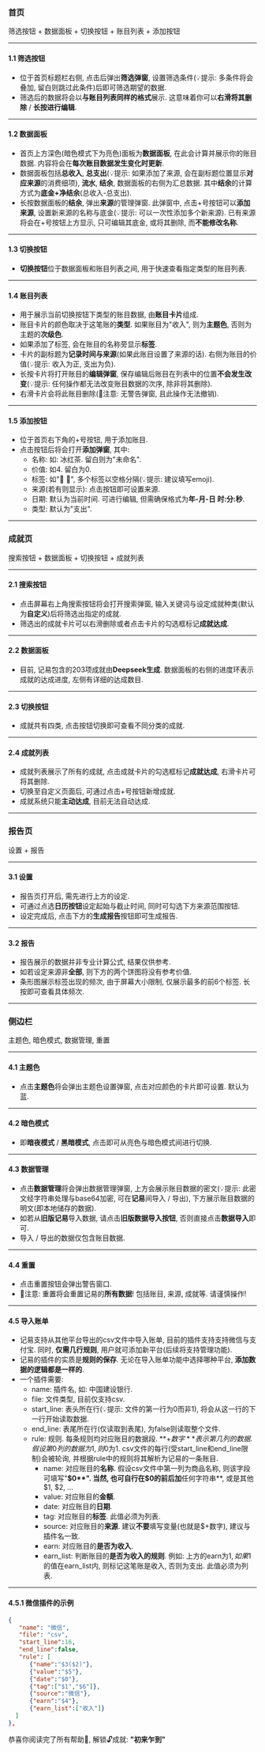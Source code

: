 ### 首页
筛选按钮 + 数据面板 + 切换按钮 + 账目列表 + 添加按钮

---

#### 1.1 筛选按钮
   - 位于首页标题栏右侧, 点击后弹出**筛选弹窗**, 设置筛选条件(💡提示: 多条件将会叠加, 留白则跳过此条件)后即可筛选期望的数据.
   - 筛选后的数据将会以**与账目列表同样的格式**展示. 这意味着你可以**右滑将其删除** / **长按进行编辑**.

---

#### 1.2 数据面板
   - 首页上方深色(暗色模式下为亮色)面板为**数据面板**, 在此会计算并展示你的账目数据. 内容将会在**每次账目数据发生变化时更新**.
   - 数据面板包括**总收入**, **总支出**(💡提示: 如果添加了来源, 会在副标题位置显示**对应来源**的消费细项), **流水**, **结余**, 数据面板的右侧为汇总数据. 其中**结余**的计算方式为**底金+净结余**(总收入-总支出).
   - 长按数据面板的**结余**, 弹出**来源**的管理弹窗. 此弹窗中, 点击+号按钮可以**添加来源**, 设置新来源的名称与底金(💡提示: 可以一次性添加多个新来源). 已有来源将会在+号按钮上方显示, 只可编辑其底金, 或将其删除, 而**不能修改名称**.

---

#### 1.3 切换按钮
   - **切换按钮**位于数据面板和账目列表之间, 用于快速查看指定类型的账目列表.

---

#### 1.4 账目列表
   - 用于展示当前切换按钮下类型的账目数据, 由**账目卡片**组成.
   - 账目卡片的颜色取决于这笔账的**类型**. 如果账目为"收入", 则为**主题色**, 否则为主题的**次级色**.
   - 如果添加了标签, 会在账目的名称旁显示**标签**. 
   - 卡片的副标题为**记录时间与来源**(如果此账目设置了来源的话). 右侧为账目的价值(💡提示: 收入为正, 支出为负).
   - 长按卡片将打开账目的**编辑弹窗**, 保存编辑后账目在列表中的位置**不会发生改变**(💡提示: 任何操作都无法改变账目数据的次序, 除非将其删除).
   - 右滑卡片会将此账目删除(🚨注意: 无警告弹窗, 且此操作无法撤销).

---

#### 1.5 添加按钮
   - 位于首页右下角的+号按钮, 用于添加账目.
   - 点击按钮后将会打开**添加弹窗**, 其中:
     - 名称: 如: 冰红茶. 留白则为"未命名".
     - 价值: 如4. 留白为0.
     - 标签: 如"🍃 🍹", 多个标签以空格分隔(💡提示: 建议填写emoji).
     - 来源(若有则显示): 点击按钮即可设置来源.
     - 日期: 默认为当前时间. 可进行编辑, 但需确保格式为**年-月-日 时:分:秒**.
     - 类型: 默认为"支出".

---

### 成就页
搜索按钮 + 数据面板 + 切换按钮 + 成就列表

---

#### 2.1 搜索按钮
   - 点击屏幕右上角搜索按钮将会打开搜索弹窗, 输入关键词与设定成就种类(默认为**自定义**)后将筛选出指定的成就.
   - 筛选出的成就卡片可以右滑删除或者点击卡片的勾选框标记**成就达成**.
   
---

#### 2.2 数据面板
   - 目前, 记易包含的203项成就由**Deepseek生成**. 数据面板的右侧的进度环表示成就的达成进度, 左侧有详细的达成数目.

---

#### 2.3 切换按钮
   - 成就共有四类, 点击按钮切换即可查看不同分类的成就.

---

#### 2.4 成就列表
   - 成就列表展示了所有的成就, 点击成就卡片的勾选框标记**成就达成**, 右滑卡片可将其删除.
   - 切换至自定义页面后, 可通过点击+号按钮新增成就.
   - 成就系统只能**主动达成**, 目前无法自动达成.

---

### 报告页
设置 + 报告

---

#### 3.1 设置
   - 报告页打开后, 需先进行上方的设定.
   - 可通过点选**日历按钮**设定起始与截止时间, 同时可勾选下方来源范围按钮.
   - 设定完成后, 点击下方的**生成报告**按钮即可生成报告. 

---

#### 3.2 报告
   - 报告展示的数据并非专业计算公式, 结果仅供参考.
   - 如若设定来源非**全部**, 则下方的两个饼图将没有参考价值.
   - 条形图展示标签出现的频次, 由于屏幕大小限制, 仅展示最多的前6个标签. 长按即可查看具体频次.

---

### 侧边栏
主题色, 暗色模式, 数据管理, 重置

---

#### 4.1 主题色
   - 点击**主题色**将会弹出主题色设置弹窗, 点击对应颜色的卡片即可设置. 默认为蓝.

---

#### 4.2 暗色模式
   - 即**暗夜模式** / **黑暗模式**, 点击即可从亮色与暗色模式间进行切换.

---

#### 4.3 数据管理
   - 点击**数据管理**将会弹出数据管理弹窗, 上方会展示账目数据的密文(💡提示: 此密文经字符串处理与base64加密, 可在**记易**间导入 / 导出), 下方展示账目数据的明文(即本地储存的数据).
   - 如若从**旧版记易**导入数据, 请点击**旧版数据导入按钮**, 否则直接点击**数据导入**即可.
   - 导入 / 导出的数据仅包含账目数据.

---

#### 4.4 重置
   - 点击重置按钮会弹出警告窗口.
   - 🚨注意: 重置将会重置记易的**所有数据**! 包括账目, 来源, 成就等. 请谨慎操作!

---

#### 4.5 导入账单
   - 记易支持从其他平台导出的csv文件中导入账单, 目前的插件支持支持微信与支付宝. 同时, **仅需几行规则**, 用户就可添加新平台(后续将支持管理功能).
   - 记易的插件的实质是**规则的保存**. 无论在导入账单功能中选择哪种平台, **添加数据的逻辑都是一样的**.
   - 一个插件需要:
     - name: 插件名, 如: 中国建设银行.
     - file: 文件类型, 目前仅支持csv.
     - start_line: 表头所在行(💡提示: 文件的第一行为0而非1), 将会从这一行的下一行开始读取数据.
     - end_line: 表尾所在行(仅读取到表尾), 为false则读取整个文件.
     - rule: 规则. 每条规则均对应账目的数据段. **$+数字**表示第几列的数据. 假设第0列的数据为1, 则$0为1. csv文件的每行(受start_line和end_line限制)会被轮询, 并根据rule中的规则将其解析为记易的一条账目.
       - name: 对应账目的**名称**. 假设csv文件中第一列为商品名称, 则该字段可填写"**$0**". 当然, 也可自行在$0的前后加**任何字符串**, 或是其他$1, $2, ...
       - value: 对应账目的**金额**.
       - date: 对应账目的**日期**.
       - tag: 对应账目的**标签**. 此值必须为列表.
       - source: 对应账目的**来源**. 建议**不要**填写变量(也就是$+数字), 建议与插件名一致.
       - earn: 对应账目的**是否为收入**.
       - earn_list: 判断账目的**是否为收入的规则**. 例如: 上方的earn为$1, 如果$1的值在earn_list内, 则标记这笔账是收入, 否则为支出. 此值必须为列表.

---

#### 4.5.1 微信插件的示例
```json
{
   "name": "微信",
   "file": "csv",
   "start_line":16,
   "end_line":false,
   "rule": [
      {"name":"$3($2)"},
      {"value":"$5"},
      {"date":"$0"},
      {"tag":["$1","$6"]},
      {"source":"微信"},
      {"earn":"$4"},
      {"earn_list":["收入"]}
  ]
},
```

恭喜你阅读完了所有帮助🎉, 解锁🔓成就: **"初来乍到"**